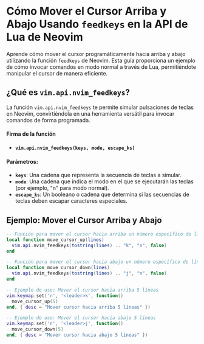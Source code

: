 # Cómo Mover el Cursor Arriba y Abajo Usando `feedkeys` en la API de Lua de Neovim

Aprende cómo mover el cursor programáticamente hacia arriba y abajo utilizando la función `feedkeys` de Neovim. Esta guía proporciona un ejemplo de cómo invocar comandos en modo normal a través de Lua, permitiéndote manipular el cursor de manera eficiente.

## ¿Qué es `vim.api.nvim_feedkeys`?

La función `vim.api.nvim_feedkeys` te permite simular pulsaciones de teclas en Neovim, convirtiéndola en una herramienta versátil para invocar comandos de forma programada.

#### Firma de la función
- **`vim.api.nvim_feedkeys(keys, mode, escape_ks)`**

#### Parámetros:
- **`keys`**: Una cadena que representa la secuencia de teclas a simular.
- **`mode`**: Una cadena que indica el modo en el que se ejecutarán las teclas (por ejemplo, "n" para modo normal).
- **`escape_ks`**: Un booleano o cadena que determina si las secuencias de teclas deben escapar caracteres especiales.

## Ejemplo: Mover el Cursor Arriba y Abajo

```lua
-- Función para mover el cursor hacia arriba un número específico de líneas
local function move_cursor_up(lines)
  vim.api.nvim_feedkeys(tostring(lines) .. "k", "n", false)
end

-- Función para mover el cursor hacia abajo un número específico de líneas
local function move_cursor_down(lines)
  vim.api.nvim_feedkeys(tostring(lines) .. "j", "n", false)
end

-- Ejemplo de uso: Mover el cursor hacia arriba 5 líneas
vim.keymap.set('n', '<leader>k', function()
  move_cursor_up(5)
end, { desc = "Mover cursor hacia arriba 5 líneas" })

-- Ejemplo de uso: Mover el cursor hacia abajo 5 líneas
vim.keymap.set('n', '<leader>j', function()
  move_cursor_down(5)
end, { desc = "Mover cursor hacia abajo 5 líneas" })

